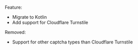 Feature:
- Migrate to Kotlin
- Add support for Cloudflare Turnstile

Removed:
- Support for other captcha types than Cloudflare Turnstile